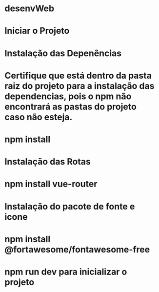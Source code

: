 # desenvWeb

# Iniciar o Projeto

# Instalação das Depenências

# Certifique que está dentro da pasta raiz do projeto para a instalação das dependencias, pois o npm não encontrará as pastas do projeto caso não esteja.

# npm install

# Instalação das Rotas

# npm install vue-router

# Instalação do pacote de fonte e icone

# npm install @fortawesome/fontawesome-free

# npm run dev para inicializar o projeto